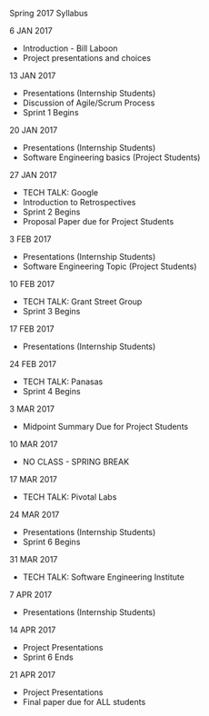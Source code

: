 Spring 2017 Syllabus

6 JAN 2017
  * Introduction - Bill Laboon
  * Project presentations and choices
  
13 JAN 2017
  * Presentations (Internship Students)
  * Discussion of Agile/Scrum Process
  * Sprint 1 Begins

20 JAN 2017
  * Presentations (Internship Students)
  * Software Engineering basics (Project Students)
  
27 JAN 2017
  * TECH TALK: Google
  * Introduction to Retrospectives 
  * Sprint 2 Begins
  * Proposal Paper due for Project Students

3 FEB 2017
  * Presentations (Internship Students)
  * Software Engineering Topic (Project Students)

10 FEB 2017
  * TECH TALK: Grant Street Group
  * Sprint 3 Begins
  
17 FEB 2017
  * Presentations (Internship Students)

24 FEB 2017
  * TECH TALK: Panasas
  * Sprint 4 Begins
  
3 MAR 2017
  * Midpoint Summary Due for Project Students

10 MAR 2017
  * NO CLASS - SPRING BREAK
  
17 MAR 2017
  * TECH TALK:  Pivotal Labs

24 MAR 2017
  * Presentations (Internship Students)
  * Sprint 6 Begins
  
31 MAR 2017
  * TECH TALK: Software Engineering Institute

7 APR 2017
  * Presentations (Internship Students)
  
14 APR 2017
  * Project Presentations
  * Sprint 6 Ends

21 APR 2017
  * Project Presentations
  * Final paper due for ALL students
